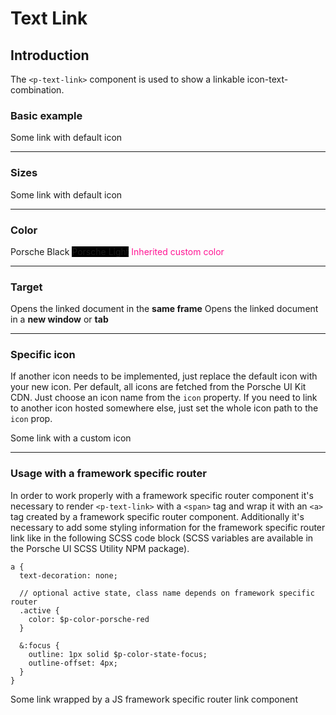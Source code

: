 # Text Link

## Introduction
The `<p-text-link>` component is used to show a linkable icon-text-combination. 

### Basic example

<Playground>
  <p-text-link href="https://ui.porsche.com">Some link with default icon</p-text-link>
</Playground>

---

### Sizes

<Playground>
  <template #configurator>
    <select @change="size = $event.target.value">
      <option disabled>Select a style variant</option>
      <option>x-small</option>
      <option selected>small</option>
      <option>medium</option>
      <option>large</option>
      <option>x-large</option>
    </select>
  </template>
  <p-text-link href="https://ui.porsche.com" :size="size">Some link with default icon</p-text-link>
</Playground>

---

### Color

<Playground :childElementLayout="{spacing: 'inline'}">
  <p-text-link href="https://ui.porsche.com" color="porsche-black">Porsche Black</p-text-link>
  <p-text-link href="https://ui.porsche.com" color="porsche-light" style="background: black;">Porsche Light</p-text-link>
  <p-text-link href="https://ui.porsche.com" color="inherit" style="color: deeppink;">Inherited custom color</p-text-link>
</Playground>

---

### Target

<Playground :childElementLayout="{spacing: 'block'}">
  <p-text-link href="https://ui.porsche.com" target="self">Opens the linked document in the <b>same frame</b></p-text-link>
  <p-text-link href="https://ui.porsche.com" target="blank">Opens the linked document in a <b>new window</b> or <b>tab</b></p-text-link>
</Playground>

---

### Specific icon
If another icon needs to be implemented, just replace the default icon with your new icon. Per default, all icons are fetched from the Porsche UI Kit CDN. Just choose an icon name from the `icon` property.
If you need to link to another icon hosted somewhere else, just set the whole icon path to the `icon` prop.

<Playground>
  <p-text-link href="https://ui.porsche.com" icon="delete">Some link with a custom icon</p-text-link>
</Playground>

---

### Usage with a framework specific router
In order to work properly with a framework specific router component it's necessary to render `<p-text-link>` with a `<span>` tag and wrap it with an `<a>` tag created by a framework specific router component.
Additionally it's necessary to add some styling information for the framework specific router link like in the following SCSS code block (SCSS variables are available in the Porsche UI SCSS Utility NPM package).

```
a {
  text-decoration: none;
  
  // optional active state, class name depends on framework specific router
  .active {
    color: $p-color-porsche-red
  }
  
  &:focus {
    outline: 1px solid $p-color-state-focus;
    outline-offset: 4px;
  }
}
```

<Playground>
  <a href="https://ui.porsche.com">
    <p-text-link tag="span">Some link wrapped by a JS framework specific router link component</p-text-link>
  </a>
</Playground>


<script lang="ts">
  import { Component, Vue } from 'vue-property-decorator';
  
  @Component
  export default class PlaygroundTextLink extends Vue {
    public size: string = 'small';
  }
</script>

<style scoped lang="scss">
  @import '~@porsche-ui/ui-kit-scss-utils/index';

  a {
    text-decoration: none;
      
    &:focus {
      outline: 1px solid $p-color-state-focus;
      outline-offset: 4px;
    }
  }
</style>